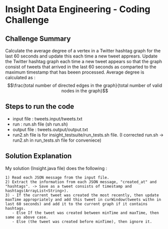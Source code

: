 Insight Data Engineering - Coding Challenge
===========================================================
## Challenge Summary

Calculate the average degree of a vertex in a Twitter hashtag graph for the last 60 seconds and update this each time a new tweet apprears. 
Update the Twitter hashtag graph each time a new tweet appears so that the graph consist of tweets that arrived in the last 60 seconds as comparted to the maximum timestamp that has beeen processed.
Average degree is calculated as : 
    $$\frac{total number of directed edges in the graph}{total number of valid nodes in the graph}$$

## Steps to run the code 

- input file : tweets.input/tweets.txt 
- run : run.sh file (sh run.sh)
- output file : tweets.output/output.txt
- run2.sh file is for insight_testsuite/run_tests.sh file. 
  (I corrected run.sh -> run2.sh in run_tests.sh file for conveniece)

## Solution Explanation

My solution (Insight.java file) does the following :

    1) Read each JSON message from the input file.
    2) Extract the information from each JSON message, "created_at" and "hashtags". -> Save as a tweet consists of timestamp and hashtags(ArrayList<String>).
    3) - If the current tweet was created the most recently, then update maxTime appropriately and add this tweet in curWindow(tweets withn in last 60 seconds) and add it to the current graph if it contains hashtags.
       - Else If the tweet was created between minTime and maxTime, then same as above case.
       - Else (the tweet was created before minTime), then ignore it.

    
       